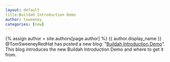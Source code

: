 ```yaml
---
layout: default
title:Buildah Introduction Demo
author: tsweeney
categories: [new]
---
```

{% assign author = site.authors[page.author] %}
{{ author.display_name }} @TomSweeneyRedHat has posted a new blog: "[Buildah Introduction Demo](https://buildah.io/blogs/2019/01/23/buildah-intro-demo.html)".  This blog introduces the new Buildah Introduction Demo and where to get it from.
